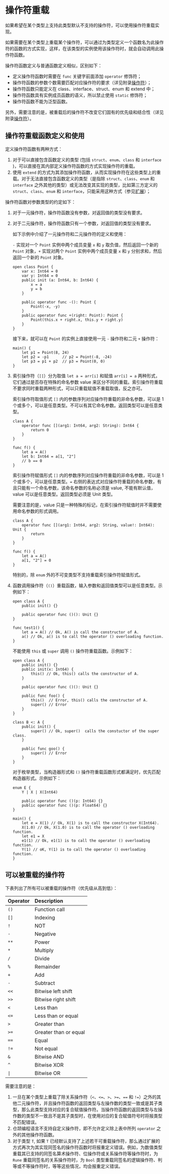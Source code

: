 # 操作符重载

如果希望在某个类型上支持此类型默认不支持的操作符，可以使用操作符重载实现。

如果需要在某个类型上重载某个操作符，可以通过为类型定义一个函数名为此操作符的函数的方式实现，这样，在该类型的实例使用该操作符时，就会自动调用此操作符函数。

操作符函数定义与普通函数定义相似，区别如下：

- 定义操作符函数时需要在 `func` 关键字前面添加 `operator` 修饰符；
- 操作符函数的参数个数需要匹配对应操作符的要求（详见附录[操作符](../Appendix/operator.md)）；
- 操作符函数只能定义在 class、interface、struct、enum 和 extend 中；
- 操作符函数具有实例成员函数的语义，所以禁止使用 `static` 修饰符；
- 操作符函数不能为泛型函数。

另外，需要注意的是，被重载后的操作符不改变它们固有的优先级和结合性（详见附录[操作符](../Appendix/operator.md)）。

## 操作符重载函数定义和使用

定义操作符函数有两种方式：

1. 对于可以直接包含函数定义的类型 (包括 `struct`、`enum`、`class` 和 `interface` )，可以直接在其内部定义操作符函数的方式实现操作符的重载。
2. 使用 `extend` 的方式为其添加操作符函数，从而实现操作符在这些类型上的重载。对于无法直接包含函数定义的类型（是指除 `struct`、`class`、`enum` 和 `interface` 之外其他的类型）或无法改变其实现的类型，比如第三方定义的 `struct`、`class`、`enum` 和 `interface`，只能采用这种方式（参见[扩展](../extension/extend_overview.md)）；

操作符函数对参数类型的约定如下：

1. 对于一元操作符，操作符函数没有参数，对返回值的类型没有要求。

2. 对于二元操作符，操作符函数只有一个参数，对返回值的类型没有要求。

   如下示例中介绍了一元操作符和二元操作符的定义和使用：

   `-` 实现对一个 `Point` 实例中两个成员变量 `x` 和 `y` 取负值，然后返回一个新的 `Point` 对象，`+` 实现对两个 `Point` 实例中两个成员变量 `x` 和 `y` 分别求和，然后返回一个新的 `Point` 对象。

    <!-- run -overloadOperater -->

    ```cangjie
    open class Point {
        var x: Int64 = 0
        var y: Int64 = 0
        public init (a: Int64, b: Int64) {
            x = a
            y = b
        }

        public operator func -(): Point {
            Point(-x, -y)
        }
        public operator func +(right: Point): Point {
            Point(this.x + right.x, this.y + right.y)
        }
    }
    ```

   接下来，就可以在 `Point` 的实例上直接使用一元 `-` 操作符和二元 `+` 操作符：

    <!-- run -overloadOperater -->

    ```cangjie
    main() {
        let p1 = Point(8, 24)
        let p2 = -p1      // p2 = Point(-8, -24)
        let p3 = p1 + p2  // p3 = Point(0, 0)
    }
    ```

3. 索引操作符（`[]`）分为取值 `let a = arr[i]` 和赋值 `arr[i] = a` 两种形式，它们通过是否存在特殊的命名参数 value 来区分不同的重载。索引操作符重载不要求同时重载两种形式，可以只重载赋值不重载取值，反之亦可。

   索引操作符取值形式 `[]` 内的参数序列对应操作符重载的非命名参数，可以是 1 个或多个，可以是任意类型。不可以有其它命名参数。返回类型可以是任意类型。

    <!-- compile -->

    ```cangjie
    class A {
        operator func [](arg1: Int64, arg2: String): Int64 {
            return 0
        }
    }

    func f() {
        let a = A()
        let b: Int64 = a[1, "2"]
        // b == 0
    }
    ```

   索引操作符赋值形式 `[]` 内的参数序列对应操作符重载的非命名参数，可以是 1 个或多个，可以是任意类型。`=` 右侧的表达式对应操作符重载的命名参数，有且只能有一个命名参数，该命名参数的名称必须是 value, 不能有默认值，value 可以是任意类型。返回类型必须是 Unit 类型。

   需要注意的是，value 只是一种特殊的标记，在索引操作符赋值时并不需要使用命名参数的形式调用。

    <!-- compile -->

    ```cangjie
    class A {
        operator func [](arg1: Int64, arg2: String, value!: Int64): Unit {
            return
        }
    }

    func f() {
        let a = A()
        a[1, "2"] = 0
    }
    ```

   特别的，除 `enum` 外的不可变类型不支持重载索引操作符赋值形式。

4. 函数调用操作符（`()`）重载函数，输入参数和返回值类型可以是任意类型。示例如下：

    <!-- compile -->

    ```cangjie
    open class A {
        public init() {}

        public operator func ()(): Unit {}
    }

    func test1() {
        let a = A() // Ok, A() is call the constructor of A.
        a() // Ok, a() is to call the operator () overloading function.
    }
    ```

   不能使用 `this` 或 `super` 调用 `()` 操作符重载函数。示例如下：

    ```cangjie
    open class A {
        public init() {}
        public init(x: Int64) {
            this() // Ok, this() calls the constructor of A.
        }

        public operator func ()(): Unit {}

        public func foo() {
            this()  // Error, this() calls the constructor of A.
            super() // Error
        }
    }

    class B <: A {
        public init() {
            super() // Ok, super()  calls the constuctor of the super class.
        }

        public func goo() {
            super() // Error
        }
    }
    ```

   对于枚举类型，当构造器形式和 `()` 操作符重载函数形式都满足时，优先匹配构造器形式。示例如下：

    <!-- compile -->

    ```cangjie
    enum E {
        Y | X | X(Int64)

        public operator func ()(p: Int64) {}
        public operator func ()(p: Float64) {}
    }

    main() {
        let e = X(1) // Ok, X(1) is to call the constructor X(Int64).
        X(1.0) // Ok, X(1.0) is to call the operator () overloading function.
        let e1 = X
        e1(1) // Ok, e1(1) is to call the operator () overloading function.
        Y(1) // oK, Y(1) is to call the operator () overloading function.
    }
    ```

## 可以被重载的操作符

下表列出了所有可以被重载的操作符（优先级从高到低）：

| Operator            | Description           |
|:--------------------|:----------------------|
| `()`                | Function call         |
| `[]`                | Indexing              |
| `!`                 | NOT                   |
| `-`                 | Negative              |
| `**`                | Power                 |
| `*`                 | Multiply              |
| `/`                 | Divide                |
| `%`                 | Remainder             |
| `+`                 | Add                   |
| `-`                 | Subtract              |
| `<<`                | Bitwise left shift    |
| `>>`                | Bitwise right shift   |
| `<`                 | Less than             |
| `<=`                | Less than or equal    |
| `>`                 | Greater than          |
| `>=`                | Greater than or equal |
| `==`                | Equal                 |
| `!=`                | Not equal             |
| `&`                 | Bitwise AND           |
| `^`                 | Bitwise XOR           |
| <code>&vert;</code> | Bitwise OR            |

需要注意的是：

1. 一旦在某个类型上重载了除关系操作符（`<`、`<=`、`>`、`>=`、`==` 和 `!=`）之外的其他二元操作符，并且操作符函数的返回类型与左操作数的类型一致或是其子类型，那么此类型支持对应的复合赋值操作符。当操作符函数的返回类型与左操作数的类型不一致且不是其子类型时，在使用对应的复合赋值符号时将报类型不匹配错误。
2. 仓颉编程语言不支持自定义操作符，即不允许定义除上表中所列 `operator` 之外的其他操作符函数。
3. 对于类型 `T`, 如果 `T` 已经默认支持了上述若干可重载操作符，那么通过扩展的方式再次为其实现同签名的操作符函数时将报重定义错误。例如，为数值类型重载其已支持的同签名算术操作符、位操作符或关系操作符等操作符时，为 `Rune` 重载同签名的关系操作符时，为 `Bool` 类型重载同签名的逻辑操作符、判等或不等操作符时，等等这些情况，均会报重定义错误。
